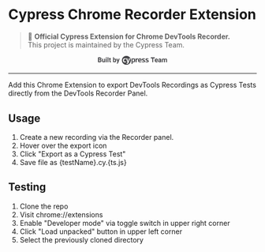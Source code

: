 # Cypress Chrome Recorder Extension

> 🔖 **Official Cypress Extension for Chrome DevTools Recorder.** <br/>
> This project is maintained by the Cypress Team.

<p align="center">
  <a href="https://cypress.io">
    <img width="140" alt="Cypress Logo" src="https://raw.githubusercontent.com/cypress-io/cypress/develop/npm/cypress-schematic/src/svgs/built-by-cypress.svg" />
    </a>
</p>

---

Add this Chrome Extension to export DevTools Recordings as Cypress Tests directly from the DevTools Recorder Panel.

## Usage

1. Create a new recording via the Recorder panel.
2. Hover over the export icon
3. Click "Export as a Cypress Test"
4. Save file as {testName}.cy.{ts.js}

## Testing

1. Clone the repo
2. Visit chrome://extensions
3. Enable "Developer mode" via toggle switch in upper right corner
4. Click "Load unpacked" button in upper left corner
5. Select the previously cloned directory
